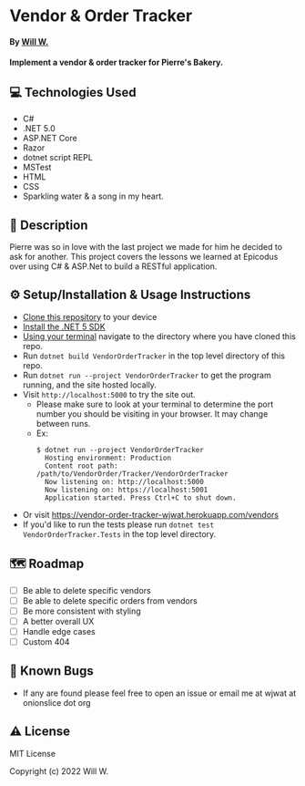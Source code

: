 # Vendor & Order Tracker

#### By [Will W.](https://wjwat.com/)

#### Implement a vendor & order tracker for Pierre's Bakery.

## :computer: Technologies Used

* C#
* .NET 5.0
* ASP.NET Core
* Razor
* dotnet script REPL
* MSTest
* HTML
* CSS
* Sparkling water & a song in my heart.

## :memo: Description

Pierre was so in love with the last project we made for him he decided to ask
for another. This project covers the lessons we learned at Epicodus over using
C# & ASP.Net to build a RESTful application.

## :gear: Setup/Installation & Usage Instructions

- [Clone this
  repository](https://docs.github.com/en/repositories/creating-and-managing-repositories/cloning-a-repository)
  to your device
- [Install the .NET 5 SDK](https://www.learnhowtoprogram.com/c-and-net/getting-started-with-c/installing-c-and-net)
- [Using your
  terminal](https://www.freecodecamp.org/news/how-you-can-be-more-productive-right-now-using-bash-29a976fb1ab4/)
  navigate to the directory where you have cloned this repo.
- Run `dotnet build VendorOrderTracker` in the top level directory of this repo.
- Run `dotnet run --project VendorOrderTracker` to get the program running, and the site hosted locally.
- Visit `http://localhost:5000` to try the site out.
  - Please make sure to look at your terminal to determine the port number you should be visiting in your browser. It may change between runs.
  - Ex:
    ```shell
    $ dotnet run --project VendorOrderTracker
      Hosting environment: Production
      Content root path: /path/to/VendorOrder/Tracker/VendorOrderTracker
      Now listening on: http://localhost:5000
      Now listening on: https://localhost:5001
      Application started. Press Ctrl+C to shut down.
    ```
- Or visit https://vendor-order-tracker-wjwat.herokuapp.com/vendors
- If you'd like to run the tests please run `dotnet test VendorOrderTracker.Tests` in the top level directory.

## :world_map: Roadmap

* [ ] Be able to delete specific vendors
* [ ] Be able to delete specific orders from vendors
* [ ] Be more consistent with styling
* [ ] A better overall UX
* [ ] Handle edge cases
* [ ] Custom 404

## :lady_beetle: Known Bugs

* If any are found please feel free to open an issue or email me at wjwat at
  onionslice dot org

## :warning: License

MIT License

Copyright (c) 2022 Will W.
